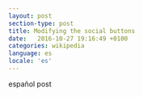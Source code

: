 ```yaml
---
layout: post
section-type: post
title: Modifying the social buttons
date:   2016-10-27 19:16:49 +0100
categories: wikipedia
language: es
locale: 'es'
---
```


español post